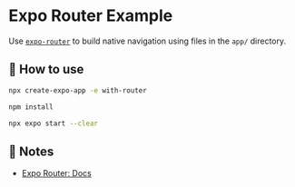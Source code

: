 # Expo Router Example

Use [`expo-router`](https://docs.expo.dev/router/introduction/) to build native navigation using files in the `app/` directory.

## 🚀 How to use

```sh
npx create-expo-app -e with-router

npm install

npx expo start --clear
```

## 📝 Notes

- [Expo Router: Docs](https://docs.expo.dev/router/introduction/)
